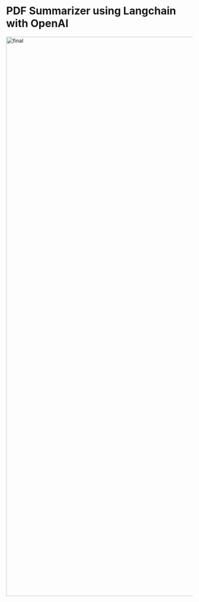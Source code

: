 # PDF Summarizer using Langchain with OpenAI

<img width="1512" alt="final" src="https://github.com/user-attachments/assets/6710390a-51e0-431b-a4e5-e340a674180d">
